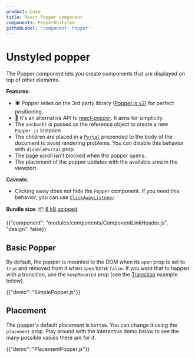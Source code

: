 ```yaml
---
product: base
title: React Popper component
components: PopperUnstyled
githubLabel: 'component: Popper'
---
```


# Unstyled popper

<p class="description">The Popper component lets you create components that are displayed on top of other elements.</p>

**Features**:

- 🕷 Popper relies on the 3rd party library ([Popper.js v2](https://popper.js.org/docs/v2/)) for perfect positioning.
- 💄 It's an alternative API to [react-popper](https://popper.js.org/react-popper/v2/). It aims for simplicity.
- The `anchorEl` is passed as the reference object to create a new `Popper.js` instance.
- The children are placed in a [`Portal`](/base/react-portal/) prepended to the body of the document to avoid rendering problems.
  You can disable this behavior with `disablePortal` prop.
- The page scroll isn't blocked when the popper opens.
- The placement of the popper updates with the available area in the viewport.

**Caveats**:

- Clicking away does not hide the `Popper` component. If you need this behavior, you can use [`ClickAwayListener`](/base/react-click-away-listener/)

**Bundle size**: 📦 [8 kB gzipped](/size-snapshot).

{{"component": "modules/components/ComponentLinkHeader.js", "design": false}}

## Basic Popper

By default, the popper is mounted to the DOM when its `open` prop is set to `true` and removed from it when `open` turns `false`. If you want that to happen with a transition, use the `keepMounted` prop (see the [Transition](#transition) example below).

{{"demo": "SimplePopper.js"}}

## Placement

The popper's default placement is `bottom`. You can change it using the `placement` prop. Play around with the interactive demo below to see the many possible values there are for it.

{{"demo": "PlacementPopper.js"}}
